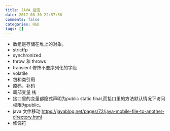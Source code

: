 ```yaml
---
title: JAVA 拾遗
date: 2017-08-30 22:57:58
comments: false
categories: R&D
tags: []
---
```


* 数组是存储在堆上的对象。
* strictfp
* synchronized
* throw 和 throws
* transient 修饰不要序列化的字段
* volatile
* 包和类引用
* 原码，补码
* 局部变量 栈
* 接口里的变量都隐式声明为public static final,而接口里的方法默认情况下访问权限为public。
* java 文件移动 https://javablog.net/pages/72/java-mobile-file-to-another-directory.html
* 修饰符